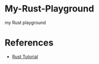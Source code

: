 # My-Rust-Playground

my Rust playground

# References

- [ Rust Tutorial ](https://www.rust-lang.org/learn)
